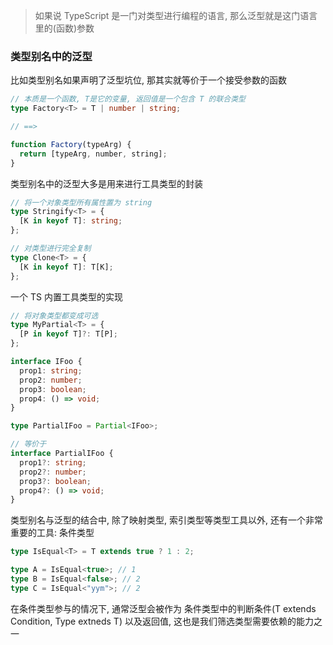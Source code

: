 > 如果说 TypeScript 是一门对类型进行编程的语言, 那么泛型就是这门语言里的(函数)参数

### 类型别名中的泛型

比如类型别名如果声明了泛型坑位, 那其实就等价于一个接受参数的函数

```ts
// 本质是一个函数, T是它的变量, 返回值是一个包含 T 的联合类型
type Factory<T> = T | number | string;

// ==>

function Factory(typeArg) {
  return [typeArg, number, string];
}
```

类型别名中的泛型大多是用来进行工具类型的封装

```ts
// 将一个对象类型所有属性置为 string
type Stringify<T> = {
  [K in keyof T]: string;
};

// 对类型进行完全复制
type Clone<T> = {
  [K in keyof T]: T[K];
};
```

一个 TS 内置工具类型的实现

```ts
// 将对象类型都变成可选
type MyPartial<T> = {
  [P in keyof T]?: T[P];
};

interface IFoo {
  prop1: string;
  prop2: number;
  prop3: boolean;
  prop4: () => void;
}

type PartialIFoo = Partial<IFoo>;

// 等价于
interface PartialIFoo {
  prop1?: string;
  prop2?: number;
  prop3?: boolean;
  prop4?: () => void;
}
```

类型别名与泛型的结合中, 除了映射类型, 索引类型等类型工具以外, 还有一个非常重要的工具: 条件类型

```ts
type IsEqual<T> = T extends true ? 1 : 2;

type A = IsEqual<true>; // 1
type B = IsEqual<false>; // 2
type C = IsEqual<"yym">; // 2
```

在条件类型参与的情况下, 通常泛型会被作为 条件类型中的判断条件(T extends Condition, Type extneds T) 以及返回值, 这也是我们筛选类型需要依赖的能力之一
